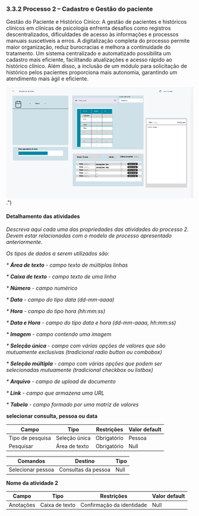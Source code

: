 ### 3.3.2 Processo 2 – Cadastro e Gestão do paciente

Gestão do Paciente e Histórico Cínico: A gestão de pacientes e históricos clínicos em clínicas de psicologia enfrenta desafios como registros descentralizados, dificuldades de acesso às informações e processos manuais suscetíveis a erros. A digitalização completa do processo permite maior organização, reduz burocracias e melhora a continuidade do tratamento. Um sistema centralizado e automatizado possibilita um cadastro mais eficiente, facilitando atualizações e acesso rápido ao histórico clínico. Além disso, a inclusão de um módulo para solicitação de histórico pelos pacientes proporciona mais autonomia, garantindo um atendimento mais ágil e eficiente.

![Exemplo de um Modelo BPMN do PROCESSO 2](images/wireframe%20gest%C3%A3o%20das%20sess%C3%B5es.png).")


#### Detalhamento das atividades

_Descreva aqui cada uma das propriedades das atividades do processo 2. 
Devem estar relacionadas com o modelo de processo apresentado anteriormente._

_Os tipos de dados a serem utilizados são:_

_* **Área de texto** - campo texto de múltiplas linhas_

_* **Caixa de texto** - campo texto de uma linha_

_* **Número** - campo numérico_

_* **Data** - campo do tipo data (dd-mm-aaaa)_

_* **Hora** - campo do tipo hora (hh:mm:ss)_

_* **Data e Hora** - campo do tipo data e hora (dd-mm-aaaa, hh:mm:ss)_

_* **Imagem** - campo contendo uma imagem_

_* **Seleção única** - campo com várias opções de valores que são mutuamente exclusivas (tradicional radio button ou combobox)_

_* **Seleção múltipla** - campo com várias opções que podem ser selecionadas mutuamente (tradicional checkbox ou listbox)_

_* **Arquivo** - campo de upload de documento_

_* **Link** - campo que armazena uma URL_

_* **Tabela** - campo formado por uma matriz de valores_

**selecionar consulta, pessoa ou data**

| **Campo**       | **Tipo**         | **Restrições** | **Valor default** |
| ---             | ---              | ---            | ---               |
| Tipo de pesquisa| Seleção única    |  Obrigatório   |    Pessoa         |
|  Pesquisar      |  Área de texto  |   Obrigatório  |    Null           |

| **Comandos**         |  **Destino**                   | **Tipo** |
| ---                  | ---                            | ---               |
| Selecionar pessoa    | Consultas da pessoa            | Null              |


**Nome da atividade 2**

| **Campo**       | **Tipo**         | **Restrições** | **Valor default** |
| ---             | ---              | ---            | ---               |
| Anotações       | Caixa de texto   | Confirmação da identidade| Null    |

